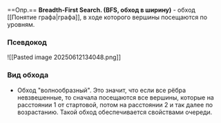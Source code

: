 ==Опр.== **Breadth-First Search. (BFS, обход в ширину)** - обход [[Понятие графа|графа]], в ходе которого вершины посещаются по уровням.

### Псевдокод

![[Pasted image 20250612134048.png]]

### Вид обхода

- Обход "волнообразный". Это значит, что если все рёбра невзвешенные, то сначала посещаются все вершины, которые на расстоянии 1 от стартовой, потом на расстоянии 2 и так далее по возрастанию. Такой обход обеспечивается свойствами очереди.


